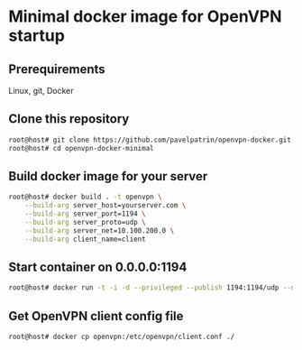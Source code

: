 # Minimal docker image for OpenVPN startup

## Prerequirements
Linux, git, Docker

## Clone this repository
```sh
root@host# git clone https://github.com/pavelpatrin/openvpn-docker.git
root@host# cd openvpn-docker-minimal
```

## Build docker image for your server
```sh
root@host# docker build . -t openvpn \
    --build-arg server_host=yourserver.com \
    --build-arg server_port=1194 \
    --build-arg server_proto=udp \
    --build-arg server_net=10.100.200.0 \
    --build-arg client_name=client
```

## Start container on 0.0.0.0:1194
```sh
root@host# docker run -t -i -d --privileged --publish 1194:1194/udp --name openvpn openvpn
```

## Get OpenVPN client config file
```sh
root@host# docker cp openvpn:/etc/openvpn/client.conf ./
```
